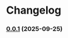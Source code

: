 # Changelog

### [0.0.1](https://github.com/T2PeNBiX99wcoxKv3A4g/HKS-NoClip/compare/v0.0.0...v0.0.1) (2025-09-25)